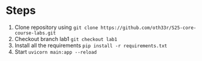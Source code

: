 # Steps

1. Clone repository using `git clone https://github.com/oth33r/S25-core-course-labs.git`
2. Checkout branch lab1 `git checkout lab1`
3. Install all the requirements `pip install -r requirements.txt`
4. Start `uvicorn main:app --reload`
